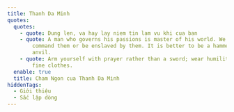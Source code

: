 ```yaml
---
title: Thanh Da Minh
quotes:
  quotes:
    - quote: Dung len, va hay lay niem tin lam vu khi cua ban
    - quote: A man who governs his passions is master of his world. We must either
        command them or be enslaved by them. It is better to be a hammer than an
        anvil.
    - quote: Arm yourself with prayer rather than a sword; wear humility rather than
        fine clothes.
  enable: true
  title: Cham Ngon cua Thanh Da Minh
hiddenTags:
  - Giới thiệu
  - Sắc lập dòng
---
```

